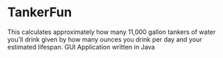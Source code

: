 # TankerFun
This calculates approximately how many 11,000 gallon tankers of water you'll drink given by how many ounces you drink per day and your estimated lifespan. GUI Application written in Java
